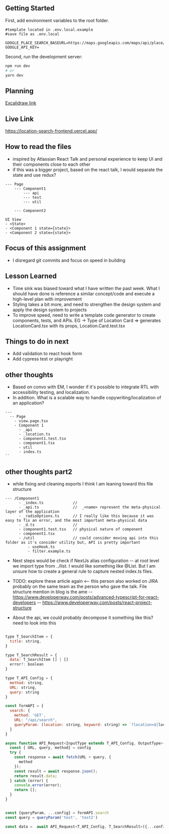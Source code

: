 ## Getting Started

First, add environment variables to the root folder.

```env
#template located in .env.local.example
#save file as .env.local

GOOGLE_PLACE_SEARCH_BASEURL=https://maps.googleapis.com/maps/api/place/nearbysearch/json
GOOGLE_API_KEY=
```

Second, run the development server:

```bash
npm run dev
# or
yarn dev
```

## Planning

[Excalidraw link](https://excalidraw.com/#json=HQOjXDy0xtNf5tY2Wpwjv,yTbOPPjH0hpdvLZRvY7nAA)

## Live Link

https://location-search-frontend.vercel.app/

## How to read the files

- inspired by Atlassian React Talk and personal experience to keep UI and their components close to each other
- if this was a bigger project, based on the react talk, I would separate the state and use redux?

```
--- Page
    --- Component1
        --- api
        --- test
        --- util

    --- Component2

UI View
- <State>
- <Component 1 state={state}>
- <Component 2 state={state}>

```

## Focus of this assignment

- I disregard git commits and focus on speed in building

## Lesson Learned

- Time sink was biased toward what I have written the past week. What I should have done is reference a similar concept/code and execute a high-level plan with improvement
- Styling takes a bit more, and need to strengthen the design system and apply the design system to projects
- To improve speed, need to write a template code generator to create components, tests, and APIs.
  EG -> Type of Location Card => generates LocationCard.tsx with its props, Location.Card.test.tsx

## Things to do in next

- Add validation to react hook form
- Add cypress test or playright

## other thoughts

- Based on convo with EM, I wonder if it's possible to integrate RTL with accessibility testing, and localization.
- In addition. What is a scalable way to handle copywriting/localization of an application?

```
---
  -- Page
    - view.page.tsx
    - Component 1
      - _api
      - _location.ts
      - component1.test.tsx
      - component1.tsx
      - util
      - index.ts
``
```

## other thoughts part2

- while fixing and cleaning exports I think I am leaning toward this file structure

```
--- /Component1
      - _index.ts             //
      - _api.ts               //  _<name> represent the meta-physical layer of the application
      - _radioOptions.ts      // I really like this because it was easy to fix an error, and the most important meta-physical data
      - _d.ts                 //
      - component1.test.tsx   // physical nature of component
      - component1.tsx
      - /util                 // could consider moving api into this folder as it's consider utility but, API is pretty important
          - useHook.ts
          - filter.example.ts

```

- Next steps would be check if NextJs alias configuration
  -- at root level we import type from ../list. I would like something like @List. But I am unsure how to create a general rule to capture nested index.ts files.

- TODO: explore these article again <-- this person also worked on JIRA probably on the same team as the person who gave the talk. File structure mention in blog is the ame
  -- https://www.developerway.com/posts/advanced-typescript-for-react-developers
  -- https://www.developerway.com/posts/react-project-structure

- About the api, we could probably decompose it something like this? need to look into this

```javascript

type T_SearchItem = {
  title: string,
}

type T_SearchResult = {
  data: T_SearchItem [] | []
  error?: boolean
}

type T_API_Config = {
  method: string,
  URL: string,
  query: string
}

const formAPI = {
  search: {
    method: 'GET',
    URL: "/api/search",
    queryParam: (location: string, keyword: string) => `?location=${location}&keyword=${keyword}`,
  }
}

async function API_Request<InputType extends T_API_Config, OutputType>(config: InputType): Promise<OutputType [] | []> {
  const { URL, query, method} = config
  try {
    const response = await fetch(URL + query, {
      method
    });
    const result = await response.json();
    return result.data;
  } catch (error) {
    console.error(error);
    return [];
  }
}


const {queryParam, ...config} = formAPI.search
const query = queryParam('test', 'test2')

const data =  await API_Request<T_API_Config, T_SearchResult>({...config, query})
```
